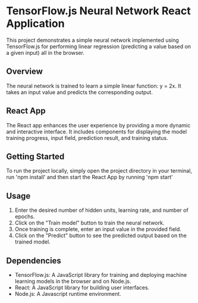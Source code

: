 # TensorFlow.js Neural Network React Application

This project demonstrates a simple neural network implemented using TensorFlow.js for performing linear regression (predicting a value based on a given input) all in the browser.

## Overview

The neural network is trained to learn a simple linear function: y = 2x. It takes an input value and predicts the corresponding output.

## React App

The React app enhances the user experience by providing a more dynamic and interactive interface. It includes components for displaying the model training progress, input field, prediction result, and training status.

## Getting Started

To run the project locally, simply open the project directory in your terminal, run 'npm install' and then start the React App by running 'npm start'

## Usage

1. Enter the desired number of hidden units, learning rate, and number of epochs.
2. Click on the "Train model" button to train the neural network.
3. Once training is complete, enter an input value in the provided field.
4. Click on the "Predict" button to see the predicted output based on the trained model.

## Dependencies

- TensorFlow.js: A JavaScript library for training and deploying machine learning models in the browser and on Node.js.
- React: A JavaScript library for building user interfaces.
- Node.js: A Javascript runtime environment.
